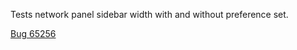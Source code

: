 Tests network panel sidebar width with and without preference set.

[Bug 65256](https://bugs.webkit.org/show_bug.cgi?id=65256)

